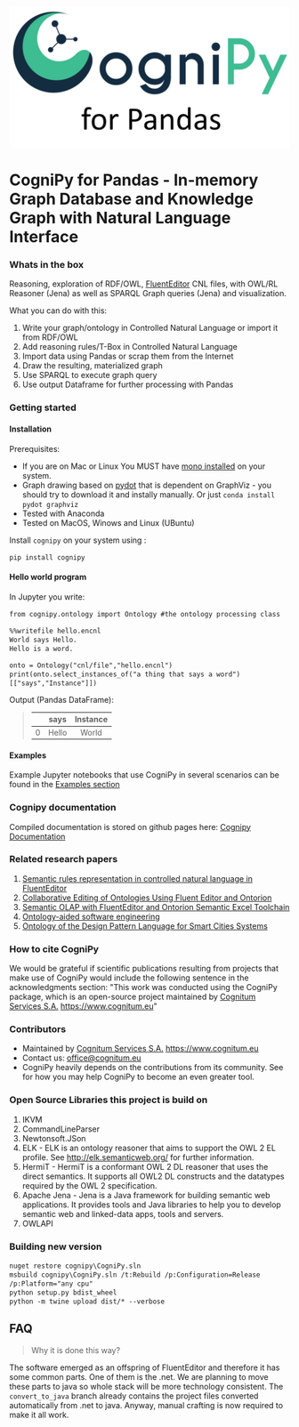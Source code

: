 ![CogniPy](./docsrc/_static/figures/cognipy_for_pandas.png)
# CogniPy for Pandas - In-memory Graph Database and Knowledge Graph with Natural Language Interface

### Whats in the box

Reasoning, exploration of RDF/OWL, [FluentEditor](https://www.cognitum.eu/Semantics/FluentEditor/) CNL files, with OWL/RL Reasoner (Jena) as well as SPARQL Graph queries (Jena) and visualization.

What you can do with this:
1. Write your graph/ontology in Controlled Natural Language or import it from RDF/OWL
2. Add reasoning rules/T-Box in Controlled Natural Language
3. Import data using Pandas or scrap them from the Internet
4. Draw the resulting, materialized graph
5. Use SPARQL to execute graph query
6. Use output Dataframe for further processing with Pandas

### Getting started

#### Installation
Prerequisites:
+ If you are on Mac or Linux You MUST have [mono installed](https://www.mono-project.com/) on your system.
+ Graph drawing based on [pydot](https://pypi.org/project/pydot/) that is dependent on GraphViz - you should try to download it and instally manually. Or just `conda install pydot graphviz`
+ Tested with Anaconda
+ Tested on MacOS, Winows and Linux (UBuntu)

Install `cognipy` on your system using :
```
pip install cognipy
```

#### Hello world program
In Jupyter you write:
```
from cognipy.ontology import Ontology #the ontology processing class
```
```
%%writefile hello.encnl
World says Hello.
Hello is a word.
```
```
onto = Ontology("cnl/file","hello.encnl")
print(onto.select_instances_of("a thing that says a word")[["says","Instance"]])
```
Output (Pandas DataFrame):
>|  | says  | Instance|
>|--|:-----:|:-------:|
>|0 | Hello | World   |


#### Examples

Example Jupyter notebooks that use CogniPy in several scenarios can be found in the [Examples section](https://github.com/cognitum-octopus/cognipy/tree/master/docsrc/jupyter_notebooks)

### Cognipy documentation
Compiled documentation is stored on github pages here: [Cognipy Documentation](https://cognitum-octopus.github.io/cognipy/)

### Related research papers

1. [Semantic rules representation in controlled natural language in FluentEditor](https://ieeexplore.ieee.org/document/6577807)
2. [Collaborative Editing of Ontologies Using Fluent Editor and Ontorion](https://link.springer.com/chapter/10.1007/978-3-319-33245-1_5)
3. [Semantic OLAP with FluentEditor and Ontorion Semantic Excel Toolchain](http://www.thinkmind.org/index.php?view=article&articleid=semapro_2015_3_30_30051)
4. [Ontology-aided software engineering](https://www.semanticscholar.org/paper/Ontology-aided-software-engineering-Kaplanski/24100da2431d6f8a3cd9114c7d4a9050fb421d22?p2df)
5. [Ontology of the Design Pattern Language for Smart Cities Systems](https://link.springer.com/chapter/10.1007/978-3-662-53580-6_6)

### How to cite CogniPy
We would be grateful if scientific publications resulting from projects that make use of CogniPy would include the following sentence in the acknowledgments section: "This work was conducted using the CogniPy package, which is an open-source project maintained by [Cognitum Services S.A.](https://www.cognitum.eu) <https://www.cognitum.eu>"

### Contributors
* Maintained by [Cognitum Services S.A.](https://www.cognitum.eu) <https://www.cognitum.eu>
* Contact us: <office@cognitum.eu>
* CogniPy heavily depends on the contributions from its community. See  for how you may help CogniPy to become an even greater tool.

### Open Source Libraries this project is build on
1. IKVM
2. CommandLineParser
3. Newtonsoft.JSon
4. ELK - ELK is an ontology reasoner that aims to support the OWL 2 EL profile. See http://elk.semanticweb.org/ for further information.
5. HermiT - HermiT is a conformant OWL 2 DL reasoner that uses the direct semantics. It
supports all OWL2 DL constructs and the datatypes required by the OWL 2 specification.   
6. Apache Jena -   Jena is a Java framework for building semantic web applications. It provides  tools and Java libraries to help you to develop semantic web and linked-data apps, tools and servers. 
7. OWLAPI

### Building new version
```
nuget restore cognipy\CogniPy.sln
msbuild cognipy\CogniPy.sln /t:Rebuild /p:Configuration=Release /p:Platform="any cpu"
python setup.py bdist_wheel
python -m twine upload dist/* --verbose
```


## FAQ
> Why it is done this way?

The software emerged as an offspring of FluentEditor and therefore it has some common parts. One of them is the .net. We are planning to move these parts to java so whole stack will be more technology consistent. The `convert_to_java` branch already contains the project files converted automatically from .net to java. Anyway, manual crafting is now required to make it all work.
